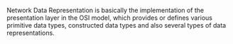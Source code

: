 Network Data Representation is basically the implementation of the presentation layer in the OSI model, which provides or defines various primitive data types, constructed data types and also several types of data representations.